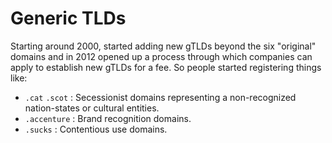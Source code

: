 # Generic TLDs

Starting around 2000, started adding new gTLDs beyond the six "original" domains and in 2012 opened up a process through which companies can apply to establish new gTLDs for a fee. So people started registering things like:

- `.cat` `.scot` : Secessionist domains representing a non-recognized nation-states or cultural entities.
- `.accenture` : Brand recognition domains.
- `.sucks` : Contentious use domains.

